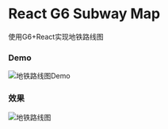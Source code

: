 # React G6 Subway Map
使用G6+React实现地铁路线图

### Demo

![地铁路线图Demo](https://cdn.nlark.com/yuque/0/2019/png/211977/1574784495636-1bed61ed-34b0-4545-8c0a-5d5235bda4df.png)

### 效果

![地铁路线图](https://cdn.nlark.com/yuque/0/2020/png/211977/1585455803388-c2108f8f-7f4f-43db-a529-18db92c02d52.png)
